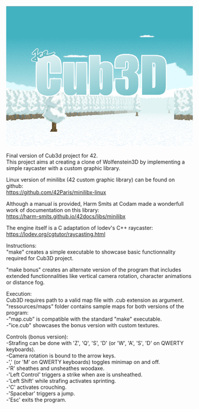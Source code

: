 <img src="https://raw.githubusercontent.com/42-abenoit/Cub3d/master/ressources/Logo_cub3d.png">

Final version of Cub3d project for 42. <br>
This project aims at creating a clone of Wolfenstein3D by implementing a simple raycaster with a custom graphic library.

Linux version of minilibx (42 custom graphic library) can be found on github: <br>
https://github.com/42Paris/minilibx-linux

Although a manual is provided, Harm Smits at Codam made a wonderfull work of documentation on this library: <br>
https://harm-smits.github.io/42docs/libs/minilibx

The engine itself is a C adaptation of lodev's C++ raycaster: <br>
https://lodev.org/cgtutor/raycasting.html

Instructions: <br>
"make" creates a simple executable to showcase basic functionnality required for Cub3D project.

"make bonus" creates an alternate version of the program that includes extended functionnalities like vertical camera rotation, character animations or distance fog.

Execution: <br>
Cub3D requires path to a valid map file with .cub extension as argument. <br>
"ressources/maps" folder contains sample maps for both versions of the program: <br>
	-"map.cub" is compatible with the standard "make" executable. <br>
	-"ice.cub" showcases the bonus version with custom textures. <br>

Controls (bonus version): <br>
-Strafing can be done with 'Z', 'Q', 'S', 'D' (or 'W', 'A', 'S', 'D' on QWERTY keyboards). <br>
-Camera rotation is bound to the arrow keys. <br>
-',' (or 'M' on QWERTY keyboards) toggles minimap on and off. <br>
-'R' sheathes and unsheathes woodaxe. <br>
-'Left Control' triggers a strike when axe is unsheathed. <br>
-'Left Shift' while strafing activates sprinting. <br>
-'C' activates crouching. <br>
-'Spacebar' triggers a jump. <br>
-'Esc' exits the program. <br>
